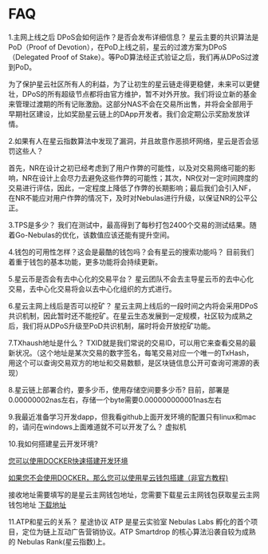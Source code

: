 # FAQ
1.主网上线之后 DPoS会如何运作？是否会发布详细信息？
 星云主要的共识算法是PoD（Proof of Devotion），在PoD上线之前，星云的过渡方案为DPoS（Delegated Proof of Stake）。等PoD算法经正式验证之后，我们再从DPoS过渡到PoD。

为了保护星云社区所有人的利益，为了让初生的星云链走得更稳健，未来可以更健壮，DPoS的所有超级节点都将由官方维护，暂不对外开放。我们将设立新的基金来管理过渡期的所有记账激励。这部分NAS不会在交易所出售，并将会全部用于早期社区建设，比如奖励星云链上的DApp开发者。我们会定期公示奖励发放详情。

2.如果有人在星云指数算法中发现了漏洞，并且故意作恶损坏网络，星云是否会惩罚这些人？

首先，NR在设计之初已经考虑到了用户作弊的可能性，以及对交易网络可能的影响，NR在设计上会尽力去避免这些作弊的可能性；其次，NR仅对一定时间跨度的交易进行评估，因此，一定程度上降低了作弊的长期影响；最后我们会引入NF，在NR不能应对用户作弊的情况下，及时对Nebulas进行升级，以保证NR的公平公正。

3.TPS是多少？
我们在测试中，最高得到了每秒打包2400个交易的测试结果。随着Go-Nebulas的优化，该数值应该还能有提升空间。

4.钱包的可用性怎样？这会是最酷的钱包吗？会有星云的搜索功能吗？
目前我们着重于钱包的基本功能，更多功能将会持续更新。

5.星云币是否会有去中心化的交易平台？
星云团队不会去主导星云币的去中心化交易，去中心化交易将会以去中心化组织的方式进行。

6.星云主网上线后是否可以挖矿？
星云主网上线后的一段时间之内将会采用DPoS共识机制，因此暂时还不能挖矿。在星云生态发展到一定规模，社区较为成熟之后，我们将从DPoS升级至PoD共识机制，届时将会开放挖矿功能。

7.TXhaush地址是什么？
TXID就是我们常说的交易ID，可以用它来查看交易的最新状况。（这个地址是某次交易的数字签名，每笔交易对应一个唯一的TxHash，用这个可以查询交易双方的地址和交易数额，是区块链信息公开可查询可溯源的表现）

8.星云链上部署合约，要多少币，使用存储空间要多少币?
目前，部署是0.00000002nas左右，存储一个byte需要0.000000000001nas左右

9.我最近准备学习开发dapp，但我看github上面开发环境的配置只有linux和mac的，请问在windows上面难道就不可以开发了么？
虚拟机

10.我如何搭建星云开发环境?

[您可以使用DOCKER快速搭建开发环境](https://github.com/nebulasio/go-nebulas#docker)

[如果您不会使用DOCKER，那么您可以使用星云钱包搭建（非官方教程)]( https://www.jianshu.com/p/6a296bceb816)

接收地址需要填写的是星云主网钱包地址，您需要下载星云主网钱包获取星云主网钱包地址
[下载地址](https://github.com/nebulasio/web-wallet)

11.ATP和星云的关系？
星途协议 ATP 是星云实验室 Nebulas Labs 孵化的首个项目，定位为链上互动广告营销协议。ATP Smartdrop 的核心算法沿袭自较为成熟的 Nebulas Rank(星云指数)上。





